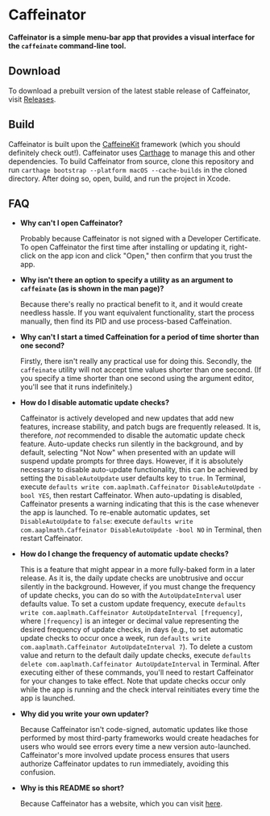 # Caffeinator

**Caffeinator is a simple menu-bar app that provides a visual interface for the `caffeinate` command-line tool.**

## Download

To download a prebuilt version of the latest stable release of Caffeinator, visit [Releases](https://www.github.com/aaplmath/Caffeinator/releases).

## Build

Caffeinator is built upon the [CaffeineKit](https://github.com/aaplmath/CaffeineKit) framework (which you should definitely check out!). Caffeinator uses [Carthage](https://github.com/Carthage/Carthage) to manage this and other dependencies. To build Caffeinator from source, clone this repository and run `carthage bootstrap --platform macOS --cache-builds` in the cloned directory. After doing so, open, build, and run the project in Xcode.

## FAQ

* **Why can't I open Caffeinator?**

  Probably because Caffeinator is not signed with a Developer Certificate. To open Caffeinator the first time after installing or updating it, right-click on the app icon and click "Open," then confirm that you trust the app.

* **Why isn't there an option to specify a utility as an argument to `caffeinate` (as is shown in the man page)?**

  Because there's really no practical benefit to it, and it would create needless hassle. If you want equivalent functionality, start the process manually, then find its PID and use process-based Caffeination.

* **Why can't I start a timed Caffeination for a period of time shorter than one second?**

  Firstly, there isn't really any practical use for doing this. Secondly, the `caffeinate` utility will not accept time values shorter than one second. (If you specify a time shorter than one second using the argument editor, you'll see that it runs indefinitely.)

* **How do I disable automatic update checks?**

  Caffeinator is actively developed and new updates that add new features, increase stability, and patch bugs are frequently released. It is, therefore, *not* recommended to disable the automatic update check feature. Auto-update checks run silently in the background, and by default, selecting "Not Now" when presented with an update will suspend update prompts for three days. However, if it is absolutely necessary to disable auto-update functionality, this can be achieved by setting the `DisableAutoUpdate` user defaults key to `true`. In Terminal, execute `defaults write com.aaplmath.Caffeinator DisableAutoUpdate -bool YES`, then restart Caffeinator. When auto-updating is disabled, Caffeinator presents a warning indicating that this is the case whenever the app is launched. To re-enable automatic updates, set `DisableAutoUpdate` to `false`: execute `defaults write com.aaplmath.Caffeinator DisableAutoUpdate -bool NO` in Terminal, then restart Caffeinator.

* **How do I change the frequency of automatic update checks?**
  
  This is a feature that might appear in a more fully-baked form in a later release. As it is, the daily update checks are unobtrusive and occur silently in the background. However, if you must change the frequency of update checks, you can do so with the `AutoUpdateInterval` user defaults value. To set a custom update frequency, execute `defaults write com.aaplmath.Caffeinator AutoUpdateInterval [frequency]`, where `[frequency]` is an integer or decimal value representing the desired frequency of update checks, in days (e.g., to set automatic update checks to occur once a week, run `defaults write com.aaplmath.Caffeinator AutoUpdateInterval 7`). To delete a custom value and return to the default daily update checks, execute `defaults delete com.aaplmath.Caffeinator AutoUpdateInterval` in Terminal. After executing either of these commands, you'll need to restart Caffeinator for your changes to take effect. Note that update checks occur only while the app is running and the check interval reinitiates every time the app is launched.
  
* **Why did you write your own updater?**

    Because Caffeinator isn't code-signed, automatic updates like those performed by most third-party frameworks would create headaches for users who would see errors every time a new version auto-launched. Caffeinator's more involved update process ensures that users authorize Caffeinator updates to run immediately, avoiding this confusion.

* **Why is this README so short?**

  Because Caffeinator has a website, which you can visit [here](https://aaplmath.github.io/Caffeinator).
